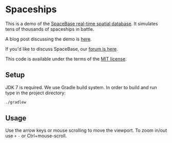 # Spaceships

This is a demo of the [SpaceBase real-time spatial database](http://paralleluniverse.co). It simulates tens of thousands of spaceships in battle.

A blog post discussing the demo is [here](http://blog.paralleluniverse.co/post/44146699200/spaceships).

If you'd like to discuss SpaceBase, our [forum is here](https://groups.google.com/forum/?fromgroups#!forum/spacebase-user).

This code is available under the terms of the [MIT license](http://opensource.org/licenses/MIT).

## Setup

JDK 7 is required. We use Gradle build system. In order to build and run type in the project directory:
```sh
./gradlew
```

## Usage
Use the arrow keys or mouse scrolling to move the viewport. To zoom in/out use `+` `-` or Ctrl+mouse-scroll.
